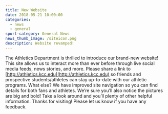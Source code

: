 ```yaml
---
title: New Website
date: 2018-05-21 10:00:00
categories:
  - news
  - general
sport-category: General News
news_thumb_image: /siteicon.png
description: Website revamped!
---
```


The Athletics Department is thrilled to introduce our brand-new website! This site allows us to interact more than ever before through live social media feeds, news stories, and more. Please share a link to [http://athletics.kcc.edu](http://athletics.kcc.edu) so friends and prospective students/athletes can stay up-to-date with our athletic programs. What else? We have improved site navigation so you can find details for both fans and athletes. We’re sure you’ll also notice the pictures are big and bold! Take a look around and you’ll plenty of other helpful information. Thanks for visiting! Please let us know if you have any feedback.